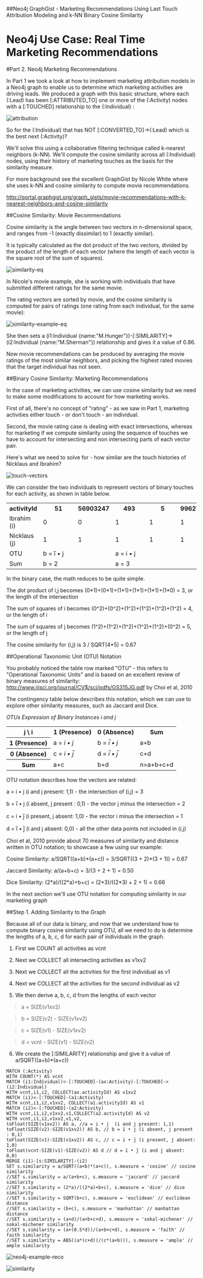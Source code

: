 ##Neo4j GraphGist - Marketing Recommendations Using Last Touch Attribution Modeling and k-NN Binary Cosine Similarity

# Neo4j Use Case: Real Time Marketing Recommendations


#Part 2. Neo4j Marketing Recommendations

In Part 1 we took a look at how to implement marketing attribution models in a Neo4j graph to enable us to determine which marketing activities are driving leads.  We produced a graph with this basic structure, where each (:Lead) has been [:ATTRIBUTED_TO] one or more of the (:Activity) nodes with a [:TOUCHED] relationship to the (:Individual) :

![attribution](https://cloud.githubusercontent.com/assets/5991751/19056221/c9f9114c-897c-11e6-8107-eab4354ee990.png)

So for the (:Individual) that has NOT [:CONVERTED_TO]->(:Lead) which is the best next (:Activity)?

We'll solve this using a collaborative filtering technique called k-nearest neighbors (k-NN).  We'll compute the cosine similarity across all (:Individual) nodes, using their history of marketing touches as the basis for the similarity measure.

For more background see the excellent GraphGist by Nicole White where she uses k-NN and cosine similarity to compute movie recommendations.

http://portal.graphgist.org/graph_gists/movie-recommendations-with-k-nearest-neighbors-and-cosine-similarity

##Cosine Similarity: Movie Recommendations

Cosine similarity is the angle between two vectors in n-dimensional space, and ranges from -1 (exactly dissimilar) to 1 (exactly similar).

It is typically calculated as the dot product of the two vectors, divided by the product of the length of each vector (where the length of each vector is the square root of the sum of squares).

![similarity-eq](https://cloud.githubusercontent.com/assets/5991751/19095909/94375fe2-8a4d-11e6-91ad-ceff4c92549a.png)

In Nicole's movie example, she is working with individuals that have submitted different ratings for the same movie.

The rating vectors are sorted by movie, and the cosine similarity is computed for pairs of ratings (one rating from each individual, for the same movie):

![similarity-example-eq](https://cloud.githubusercontent.com/assets/5991751/19095933/b4148cae-8a4d-11e6-9855-66f61f8fb245.png)

She then sets a (i1:Individual {name:"M.Hunger"})-[:SIMILARITY]->(i2:Individual {name:"M.Sherman"}) relationship and gives it a value of 0.86.

Now movie recommendations can be produced by averaging the movie ratings of the most similar neighbors, and picking the highest rated movies that the target individual has not seen.


##Binary Cosine Similarity: Marketing Recommendations

In the case of marketing activities, we can use cosine similarity but we need to make some modifications to account for how marketing works.

First of all, there's no concept of "rating" - as we saw in Part 1, marketing activities either touch - or don't touch - an individual.

Second, the movie rating case is dealing with exact intersections, whereas for marketing if we compute similarity using the sequence of touches we have to account for intersecting and non intersecting parts of each vector pair.

Here's what we need to solve for - how similar are the touch histories of Nicklaus and Ibrahim?

![touch-vectors](https://cloud.githubusercontent.com/assets/5991751/19096766/f16a2b30-8a53-11e6-9e07-e88c1b75930e.png)

We can consider the two individuals to represent vectors of binary touches for each activity, as shown in table below.

<table style="textalign: center">
<colgroup>
<col style="width: 83px">
<col style="width: 76px">
<col style="width: 74px">
<col style="width: 68px">
<col style="width: 67px">
<col style="width: 74px">
<col style="width: 72px">
<col style="width: 78px">
</colgroup>
  <tr>
    <th class="tg-s6z2">activityId</th>
    <th class="tg-baqh">&nbsp;&nbsp;&nbsp;&nbsp;&nbsp;&nbsp;&nbsp;51&nbsp;&nbsp;&nbsp;&nbsp;&nbsp;&nbsp;</th>
    <th class="tg-baqh">56903247</th>
    <th class="tg-baqh">&nbsp;&nbsp;&nbsp;&nbsp;&nbsp;493&nbsp;&nbsp;&nbsp;&nbsp;&nbsp;</th>
    <th class="tg-baqh">&nbsp;&nbsp;&nbsp;&nbsp;&nbsp;&nbsp;&nbsp;5&nbsp;&nbsp;&nbsp;&nbsp;&nbsp;&nbsp;</th>
    <th class="tg-baqh">9962776</th>
    <th class="tg-baqh">&nbsp;&nbsp;&nbsp;&nbsp;&nbsp;&nbsp;&nbsp;7&nbsp;&nbsp;&nbsp;&nbsp;&nbsp;&nbsp;</th>
    <th class="tg-baqh">&nbsp;&nbsp;Sum&nbsp;&nbsp;</th>
  </tr>
  <tr>
    <td class="tg-baqh">Ibrahim (i)</td>
    <td class="tg-baqh">0</td>
    <td class="tg-baqh">0</td>
    <td class="tg-baqh">1</td>
    <td class="tg-baqh">1</td>
    <td class="tg-baqh">1</td>
    <td class="tg-baqh">1</td>
    <td class="tg-baqh">a + c = 4</td>
  </tr>
  <tr>
    <td class="tg-baqh">Nicklaus (j)</td>
    <td class="tg-baqh">1</td>
    <td class="tg-baqh">1</td>
    <td class="tg-baqh">1</td>
    <td class="tg-baqh">1</td>
    <td class="tg-baqh">1</td>
    <td class="tg-baqh">0</td>
    <td class="tg-baqh">a + b = 5</td>
  </tr>
  <tr>
    <td class="tg-baqh">OTU</td>
    <td class="tg-baqh" colspan="2">b = i̅ • j</td>
    <td class="tg-baqh" colspan="3">a = i • j</td>
    <td class="tg-baqh">c = i • j̅</td>
    <td class="tg-baqh"></td>
  </tr>
  <tr>
    <td class="tg-baqh">Sum</td>
    <td class="tg-baqh" colspan="2">b = 2</td>
    <td class="tg-baqh" colspan="3">a = 3</td>
    <td class="tg-baqh">c = 1</td>
    <td class="tg-baqh"></td>
  </tr>
</table>


In the binary case, the math reduces to be quite simple.

The dot product of i,j becomes (0\*1)+(0\*1)+(1\*1)+(1\*1)+(1\*1)+(1\*0) = 3, or the length of the intersection

The sum of squares of i becomes (0^2)+(0^2)+(1^2)+(1^2)+(1^2)+(1^2) = 4, or the length of i

The sum of squares of j becomes (1^2)+(1^2)+(1^2)+(1^2)+(1^2)+(0^2) = 5, or the length of j

The cosine similarity for (i,j) is  3 / SQRT(4*5) = 0.67


##Operational Taxonomic Unit (OTU) Notation

You probably noticed the table row marked "OTU" - this refers to "Operational Taxonomic Units" and is based on an excellent review of binary measures of similarity: http://www.iiisci.org/journal/CV$/sci/pdfs/GS315JG.pdf by Choi et al, 2010

The contingency table below describes this notation, which we can use to explore other similarity measures, such as Jaccard and Dice.

*OTUs Expression of Binary Instances i and j*
<table>
<tr>
  <th>j \ i</th>
  <th>1 (Presence)</th>
  <th>0 (Absence)</th>
  <th>Sum</th>
</tr>
<tr>
  <th>1 (Presence)</th>
  <td>a = <i>i&nbsp;•&nbsp;j</i></td>
  <td>b = <i>i&#773;&nbsp;•&nbsp;j</i></td>
  <td>a+b</td>
</tr>
<tr>
  <th>0 (Absence)</th>
  <td>c = <i>i&nbsp;•&nbsp;j&#773;<i></td>
  <td>d = <i>i&#773;&nbsp;•&nbsp;j&#773;</i></td>
  <td>c+d</td>
</tr>
<tr>
  <th>Sum</th>
  <td>a+c</td>
  <td>b+d</td>
  <td>n=a+b+c+d</td>
</tr>
</table>

OTU notation describes how the vectors are related:

a = i • j  (i and j present: 1,1) - the intersection of (i,j) = 3

b = i̅ • j (i absent, j present : 0,1) - the vector j minus the intersection = 2

c = i • j̅ (i present, j absent: 1,0) - the vector i minus the intersection = 1

d = i̅ • j̅ (i and j absent: 0,0) - all the other data points not included in (i,j)

Choi et al, 2010 provide about 70 measures of similarity and distance written in OTU notation; to showcase a few using our example:

Cosine Similarity: a/SQRT((a+b)\*(a+c)) = 3/SQRT((3 + 2)\*(3 + 1)) = 0.67

Jaccard Similarity: a/(a+b+c) = 3/(3 + 2 + 1) = 0.50

Dice Similarity: (2\*a)/((2\*a)+b+c) = (2\*3)/((2\*3) + 2 + 1) = 0.66

In the next section we'll use OTU notation for computing similarity in our marketing graph

##Step 1. Adding Similarity to the Graph

Because all of our data is binary, and now that we understand how to compute binary cosine similarity using OTU, all we need to do is determine the lengths of a, b, c, d for each pair of individuals in the graph.

1. First we COUNT all activities as vcnt

2. Next we COLLECT all intersecting activities as v1xv2

3. Next we COLLECT all the activities for the first individual as v1

4. Next we COLLECT all the activities for the second individual as v2

5. We then derive a, b, c, d from the lengths of each vector
> a = SIZE(v1xv2)

> b = SIZE(v2) - SIZE(v1xv2)

> c = SIZE(v1) - SIZE(v1xv2)

> d = vcnt - SIZE(v1) - SIZE(v2)


6. We create the [:SIMILARITY] relationship and give it a value of a/SQRT((a+b)\*(a+c))

```
MATCH (:Activity)
WITH COUNT(*) AS vcnt
MATCH (i1:Individual)<-[:TOUCHED]-(ax:Activity)-[:TOUCHED]->(i2:Individual)
WITH vcnt,i1,i2, COLLECT(ax.activityId) AS v1xv2
MATCH (i1)<-[:TOUCHED]-(a1:Activity)
WITH vcnt,i1,i2,v1xv2, COLLECT(a1.activityId) AS v1
MATCH (i2)<-[:TOUCHED]-(a2:Activity)
WITH vcnt,i1,i2,v1xv2,v1,COLLECT(a2.activityId) AS v2
WITH vcnt,i1,i2,v1xv2,v1,v2,
toFloat(SIZE(v1xv2)) AS a, //a = i • j  (i and j present: 1,1)
toFloat(SIZE(v2)-SIZE(v1xv2)) AS b, // b = i̅ • j (i absent, j present : 0,1)
toFloat(SIZE(v1)-SIZE(v1xv2)) AS c, // c = i • j̅ (i present, j absent: 1,0)
toFloat(vcnt-SIZE(v1)-SIZE(v2)) AS d // d = i̅ • j̅ (i and j absent: 0,0)
MERGE (i1)-[s:SIMILARITY]-(i2)
SET s.similarity = a/SQRT((a+b)*(a+c)), s.measure = 'cosine' // cosine similarity
//SET s.similarity = a/(a+b+c), s.measure = 'jaccard' // jaccard similarity
//SET s.similarity = (2*a)/((2*a)+b+c), s.measure = 'dice' // dice similarity
//SET s.similarity = SQRT(b+c), s.measure = 'euclidean' // euclidean distance
//SET s.similarity = (b+c), s.measure = 'manhattan' // manhattan distance
//SET s.similarity = (a+d)/(a+b+c+d), s.measure = 'sokal-michener' // sokal-michener similarity
//SET s.similarity = (a+(0.5*d))/(a+b+c+d), s.measure = 'faith' // faith similarity
//SET s.similarity = ABS((a*(c+d))/(c*(a+b))), s.measure = 'ample' // ample similarity

```




![neo4j-example-reco](https://cloud.githubusercontent.com/assets/5991751/19052701/a8a35e0e-896c-11e6-89b1-90e4fe480d15.png)


![similarity](https://cloud.githubusercontent.com/assets/5991751/19054363/f896d038-8973-11e6-956e-c1014bedbe58.png)
